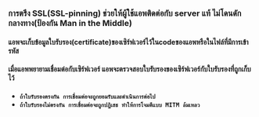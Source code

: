 ### การตรึง SSL(SSL-pinning) ช่วยให้ผู้ใช้แอพติดต่อกับ server แท้ ไม่โดนดักกลางทาง(ป้องกัน Man in the Middle)

#### แอพจะเก็บข้อมูลใบรับรอง(certificate)ของเซิร์ฟเวอร์ไว้ในcodeของแอพหรือในไฟล์ที่มีการเข้ารหัส
#### เมื่อแอพพยายามเชื่อมต่อกับเซิร์ฟเวอร์ แอพจะตรวจสอบใบรับรองของเซิร์ฟเวอร์กับใบรับรองที่ถูกเก็บไว้
- **`ถ้าใบรับรองตรงกัน การเชื่อมต่อจะถูกยอมรับและดำเนินการต่อไป`**
- **`ถ้าใบรับรองไม่ตรงกัน การเชื่อมต่อจะถูกปฏิเสธ ทำให้การโจมตีแบบ MITM ล้มเหลว`**

